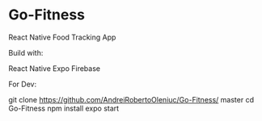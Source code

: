 # Go-Fitness

React Native Food Tracking App

Build with:

React Native
Expo
Firebase

For Dev:

git clone https://github.com/AndreiRobertoOleniuc/Go-Fitness/ master
cd Go-Fitness
npm install
expo start
